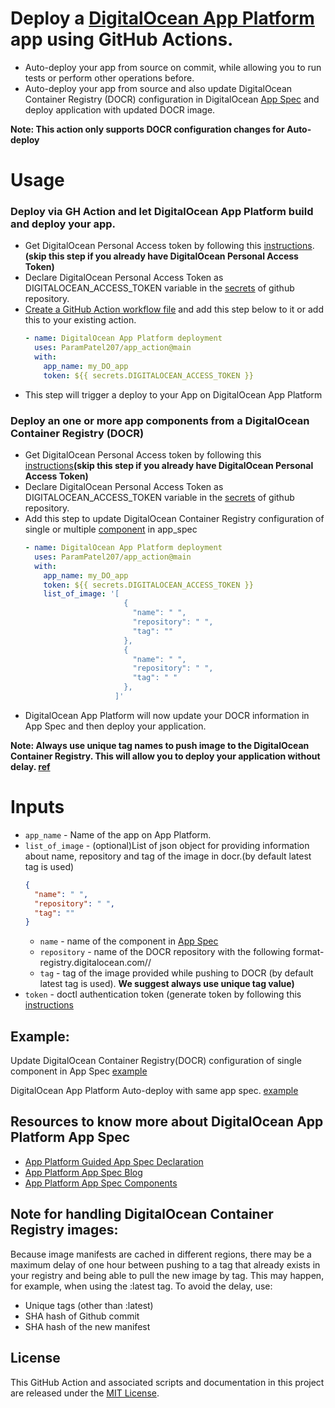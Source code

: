 # Deploy a [DigitalOcean App Platform](https://www.digitalocean.com/products/app-platform/) app using GitHub Actions.

 - Auto-deploy your app from source on commit, while allowing you to run tests or perform other operations before.
 - Auto-deploy your app from source and also update DigitalOcean Container Registry (DOCR) configuration in DigitalOcean [App Spec](https://docs.digitalocean.com/products/app-platform/references/app-specification-reference/) and deploy application with updated DOCR image.

**Note: This action only supports DOCR configuration changes for Auto-deploy**

# Usage
### Deploy via GH Action and let DigitalOcean App Platform build and deploy your app.
- Get DigitalOcean Personal Access token by following this [instructions](https://docs.digitalocean.com/reference/api/create-personal-access-token/).**(skip this step if you already have DigitalOcean Personal Access Token)**
- Declare DigitalOcean Personal Access Token as DIGITALOCEAN_ACCESS_TOKEN variable in the [secrets](https://docs.github.com/en/actions/reference/encrypted-secrets#creating-encrypted-secrets-for-a-repository) of github repository. 
- [Create a GitHub Action workflow file](https://docs.github.com/en/actions/learn-github-actions/introduction-to-github-actions#create-an-example-workflow) and add this step below to it or add this to your existing action.
  ```yaml
  - name: DigitalOcean App Platform deployment
    uses: ParamPatel207/app_action@main
    with:
      app_name: my_DO_app
      token: ${{ secrets.DIGITALOCEAN_ACCESS_TOKEN }}
  ```
- This step will trigger a deploy to your App on DigitalOcean App Platform

### Deploy an one or more app components from a DigitalOcean Container Registry (DOCR) 

- Get DigitalOcean Personal Access token by following this [instructions](https://docs.digitalocean.com/reference/api/create-personal-access-token/)**(skip this step if you already have DigitalOcean Personal Access Token)**
- Declare DigitalOcean Personal Access Token as DIGITALOCEAN_ACCESS_TOKEN variable in the [secrets](https://docs.github.com/en/actions/reference/encrypted-secrets#creating-encrypted-secrets-for-a-repository) of github repository. 
- Add this step to update DigitalOcean Container Registry configuration of single or multiple [component]((https://www.digitalocean.com/blog/build-component-based-apps-with-digitalocean-app-platform/)) in app_spec
  ```yaml
  - name: DigitalOcean App Platform deployment
    uses: ParamPatel207/app_action@main
    with:
      app_name: my_DO_app
      token: ${{ secrets.DIGITALOCEAN_ACCESS_TOKEN }}
      list_of_image: '[
                        {
                          "name": " ",
                          "repository": " ",
                          "tag": ""
                        },
                        {
                          "name": " ",
                          "repository": " ",
                          "tag": " "
                        },
                      ]'
  ```
- DigitalOcean App Platform will now update your DOCR information in App Spec and then deploy your application.

**Note: Always use unique tag names to push image to the DigitalOcean Container Registry. This will allow you to deploy your application without delay. [ref](https://docs.digitalocean.com/products/container-registry/quickstart/)**

# Inputs
- `app_name` - Name of the app on App Platform.
- `list_of_image` - (optional)List of json object for providing information about name, repository and tag of the image in docr.(by default latest tag is used)
    ```json
    {
      "name": " ",
      "repository": " ",
      "tag": ""
    }
    ```
    - `name` - name of the component in [App Spec](https://docs.digitalocean.com/products/app-platform/references/app-specification-reference/)
    - `repository` - name of the DOCR repository with the following format- registry.digitalocean.com/<my-registry>/<my-image>
    - `tag` - tag of the image provided while pushing to DOCR (by default latest tag is used). 
    **We suggest always use unique tag value)**
- `token` - doctl authentication token (generate token by following this [instructions](https://docs.digitalocean.com/reference/api/create-personal-access-token/)

## Example:
Update DigitalOcean Container Registry(DOCR) configuration of single component in App Spec [example](https://github.com/ParamPatel207/docr_sample)

DigitalOcean App Platform Auto-deploy with same app spec. [example](https://github.com/ParamPatel207/sample_golang_github_action)

## Resources to know more about DigitalOcean App Platform App Spec
- [App Platform Guided App Spec Declaration](https://www.digitalocean.com/community/tech_talks/defining-your-app-specification-on-digitalocean-app-platform)
- [App Platform App Spec Blog](https://docs.digitalocean.com/products/app-platform/references/app-specification-reference/)
- [App Platform App Spec Components](https://www.digitalocean.com/blog/build-component-based-apps-with-digitalocean-app-platform/)

## Note for handling DigitalOcean Container Registry images: 
Because image manifests are cached in different regions, there may be a maximum delay of one hour between pushing to a tag that already exists in your registry and being able to pull the new image by tag. This may happen, for example, when using the :latest tag. To avoid the delay, use:
- Unique tags (other than :latest)
- SHA hash of Github commit
- SHA hash of the new manifest

## License
This GitHub Action and associated scripts and documentation in this project are released under the [MIT License](LICENSE).
